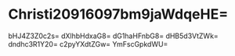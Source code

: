 # Christi20916097bm9jaWdqeHE=
bHJ4Z3Z0c2s=
dXlhbHdxaG8=
dG1haHFnbG8=
dHB5d3VtZWk=
dndhc3R1Y20=
c2pyYXdtZGw=
YmFscGpkdWU=
